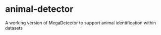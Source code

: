 # animal-detector
A working version of MegaDetector to support animal identification within datasets
